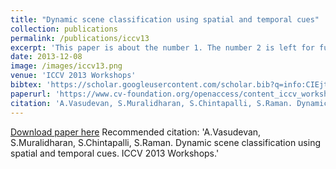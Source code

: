 ```yaml
---
title: "Dynamic scene classification using spatial and temporal cues"
collection: publications
permalink: /publications/iccv13
excerpt: 'This paper is about the number 1. The number 2 is left for future work.'
date: 2013-12-08
image: /images/iccv13.png
venue: 'ICCV 2013 Workshops'
bibtex: 'https://scholar.googleusercontent.com/scholar.bib?q=info:CIEjtgM3XOEJ:scholar.google.com/&output=citation&scisig=AAGBfm0AAAAAXN3mRwgfNEUREexQEMszu_PBe2ZCsUGY&scisf=4&ct=citation&cd=-1&hl=en'
paperurl: 'https://www.cv-foundation.org/openaccess/content_iccv_workshops_2013/W23/papers/Vasudevan_Dynamic_Scene_Classification_2013_ICCV_paper.pdf'
citation: 'A.Vasudevan, S.Muralidharan, S.Chintapalli, S.Raman. Dynamic scene classification using spatial and temporal cues. ICCV 2013 Workshops.'
---
```


[Download paper here](https://www.cv-foundation.org/openaccess/content_iccv_workshops_2013/W23/papers/Vasudevan_Dynamic_Scene_Classification_2013_ICCV_paper.pdf)
Recommended citation: 'A.Vasudevan, S.Muralidharan, S.Chintapalli, S.Raman. Dynamic scene classification using spatial and temporal cues. ICCV 2013 Workshops.'
